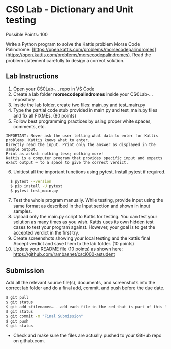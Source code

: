 # CS0 Lab - Dictionary and Unit testing

Possible Points: 100

Write a Python program to solve the Kattis problem Morse Code Palindrome: [https://open.kattis.com/problems/morsecodepalindromes](https://open.kattis.com/problems/morsecodepalindromes). Read the problem statement carefully to design a correct solution.

## Lab Instructions

1. Open your CS0Lab-... repo in VS Code
2. Create a lab folder **morsecodepalindromes** inside your CS0Lab-... repository
3. Inside the lab folder, create two files: main.py and test_main.py
4. Type the partial code stub provided in main.py and test_main.py files and fix all FIXMEs. (80 points)
5. Follow best programming practices by using proper white spaces, comments, etc.

```text
IMPORTANT: Never ask the user telling what data to enter for Kattis problems. Kattis knows what to enter.
Directly read the input. Print only the answer as displayed in the sample output.
Print as asked: nothing less; nothing more!
Kattis is a computer program that provides specific input and expects exact output – to a space to give the correct verdict.
```

6. Unittest all the important functions using pytest. Install pytest if required.

```bash
  $ pytest --version
  $ pip install -U pytest
  $ pytest test_main.py
```

7. Test the whole program manually. While testing, provide input using the same format as described in the Input section and shown in input samples.
8. Upload only the main.py script to Kattis for testing. You can test your solution as many times as you wish. Kattis uses its own hidden test cases to test your program against. However, your goal is to get the accepted verdict in the first try.
9. Create screenshots showing your local testing and the kattis final Accept verdict and save them to the lab folder. (10 points)
10. Update your README file (10 points) as shown here: https://github.com/rambasnet/csci000-astudent

## Submission

Add all the relevant source file(s), documents, and screenshots into the correct lab folder and do a final add, commit, and push before the due date.

```bash
$ git pull
$ git status
$ git add <filename>… - add each file in the red that is part of this lab
$ git status
$ git commit -m "Final Submission"
$ git push
$ git status
```

- Check and make sure the files are actually pushed to your GitHub repo on github.com.
